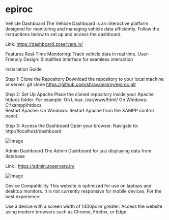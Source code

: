 # epiroc

Vehicle Dashboard
The Vehicle Dashboard is an interactive platform designed for monitoring and managing vehicle data efficiently. Follow the instructions below to set up and access the dashboard.


Link: https://dashboard.zoservers.in/

Features
Real-Time Monitoring: Track vehicle data in real time.
User-Friendly Design: Simplified interface for seamless interaction

Installation Guide

Step 1: Clone the Repository
Download the repository to your local machine or server:
git clone https://github.com/shravanimmy/epiroc.git

Step 2: Set Up Apache
Place the cloned repository inside your Apache htdocs folder. For example:
On Linux: /var/www/html/
On Windows: C:\xampp\htdocs\
Restart Apache:
On Windows: Restart Apache from the XAMPP control panel.

Step 3: Access the Dashboard
Open your browser.
Navigate to:
http://localhost/dashboard

![image](https://github.com/user-attachments/assets/3e52328e-2645-43db-b960-f2447eef7756)


Admin Dashboard 
The Admin Dashboard  for just displaying data from database

Link : https://admin.zoservers.in/

![image](https://github.com/user-attachments/assets/b137039d-d16c-42df-aa51-c9781a25eaa4)



Device Compatibility
This website is optimized for use on laptops and desktop monitors. It is not currently responsive for mobile devices. For the best experience:

Use a device with a screen width of 1400px or greater.
Access the website using modern browsers such as Chrome, Firefox, or Edge.
